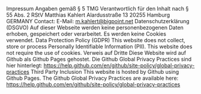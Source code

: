 Impressum
Angaben gemäß § 5 TMG
Verantwortlich für den Inhalt nach § 55 Abs. 2 RStV
Matthias Kahlert
Alardusstraße 13
20255 Hamburg
GERMANY
Contact:
E-Mail: m.kahlert@bigpoint.net
Datenschutzerklärung (DSGVO)
Auf dieser Webseite werden keine personenbezogenen Daten erhoben, gespeichert oder verarbeitet. Es werden keine Cookies verwendet.
Data Protection Policy (GDPR)
This website does not collect, store or process Personally Identifiable Information (PII). This website does not require the use of cookies.
Verweis auf Dritte
Diese Website wird auf Github als Github Pages gehostet. Die Github Global Privacy Practices sind hier hinterlegt: https://help.github.com/en/github/site-policy/global-privacy-practices
Third Party Inclusion
This website is hosted by Github using Github Pages. The Github Global Privacy Practices are available here: https://help.github.com/en/github/site-policy/global-privacy-practices

